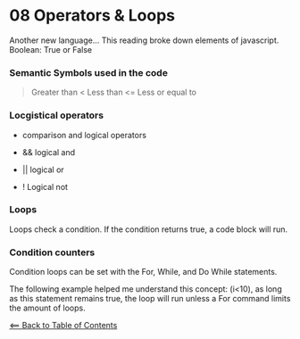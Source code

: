 # 08 Operators & Loops

Another new language... This reading broke down elements of javascript. Boolean: True or False

### Semantic Symbols used in the code

> Greater than
< Less than
<= Less or equal to

### Locgistical operators
- comparison and logical operators

- && logical and
- || logical or
- ! Logical not

### Loops
Loops check a condition. If the condition returns true, a code block will run. 

### Condition counters
Condition loops can be set with the For, While, and Do While statements.

The following example helped me understand this concept:
(i<10), as long as this statement remains true, the loop will run unless a For command limits the amount of loops.

[<== Back to Table of Contents](README.md)